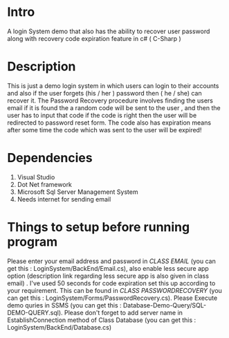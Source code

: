 # Intro
A login System demo that also has the ability to recover user password along with recovery code expiration feature in c# ( C-Sharp )
# Description
This is just a demo login system in which users can login to their accounts and also if the user forgets (his / her ) password then ( he / she) can recover it. The Password Recovery procedure involves finding the users email if it is found the a random code will be sent to the user , and then the user has to input that code if the code is right then the user will be redirected to password reset form. The code also has expiration means after some time the code which was sent to the user will be expired!

# Dependencies
1) Visual Studio
2) Dot Net framework
3) Microsoft Sql Server Management System
4) Needs internet for sending email

# Things to setup before running program
Please enter your email address and password in *CLASS EMAIL* (you can get this : LoginSystem/BackEnd/Email.cs), also enable less secure app option (description link regarding less secure app is also given in class email) . I've used 50 seconds for code expiration set this up according to your requirement. This can be found in *CLASS PASSWORDRECOVERY* (you can get this : LoginSystem/Forms/PasswordRecovery.cs). Please Execute demo quries in SSMS (you can get this : Database-Demo-Query/SQL-DEMO-QUERY.sql). Please don't forget to add server name in EstablishConnection method of Class Database (you can get this : LoginSystem/BackEnd/Database.cs)
